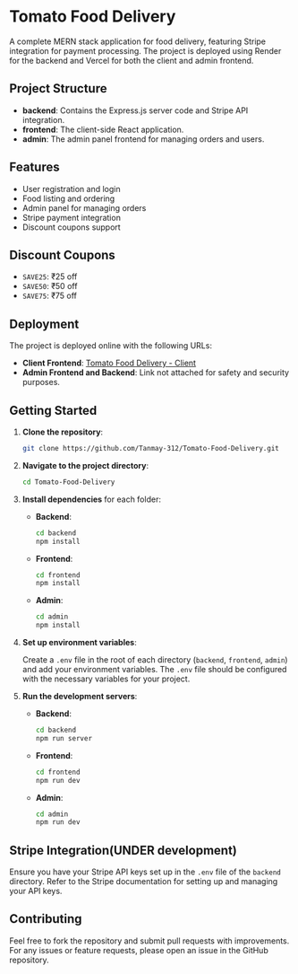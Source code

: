 # Tomato Food Delivery

A complete MERN stack application for food delivery, featuring Stripe integration for payment processing. The project is deployed using Render for the backend and Vercel for both the client and admin frontend.

## Project Structure

- **backend**: Contains the Express.js server code and Stripe API integration.
- **frontend**: The client-side React application.
- **admin**: The admin panel frontend for managing orders and users.

## Features

- User registration and login
- Food listing and ordering
- Admin panel for managing orders
- Stripe payment integration
- Discount coupons support

## Discount Coupons

- `SAVE25`: ₹25 off
- `SAVE50`: ₹50 off
- `SAVE75`: ₹75 off

## Deployment

The project is deployed online with the following URLs:

- **Client Frontend**: [Tomato Food Delivery - Client](https://tomato-food-delivery-tanmay-312s-projects.vercel.app/)
- **Admin Frontend and Backend**: Link not attached for safety and security purposes.

## Getting Started

1. **Clone the repository**:

   ```bash
   git clone https://github.com/Tanmay-312/Tomato-Food-Delivery.git

2. **Navigate to the project directory**:

   ```bash
   cd Tomato-Food-Delivery
   ```

3. **Install dependencies** for each folder:

   - **Backend**:

     ```bash
     cd backend
     npm install
     ```

   - **Frontend**:

     ```bash
     cd frontend
     npm install
     ```

   - **Admin**:

     ```bash
     cd admin
     npm install
     ```

4. **Set up environment variables**:

   Create a `.env` file in the root of each directory (`backend`, `frontend`, `admin`) and add your environment variables. The `.env` file should be configured with the necessary variables for your project.

5. **Run the development servers**:

   - **Backend**:

     ```bash
     cd backend
     npm run server
     ```

   - **Frontend**:

     ```bash
     cd frontend
     npm run dev
     ```

   - **Admin**:

     ```bash
     cd admin
     npm run dev
     ```

## Stripe Integration(UNDER development)

Ensure you have your Stripe API keys set up in the `.env` file of the `backend` directory. Refer to the Stripe documentation for setting up and managing your API keys.

## Contributing

Feel free to fork the repository and submit pull requests with improvements. For any issues or feature requests, please open an issue in the GitHub repository.

